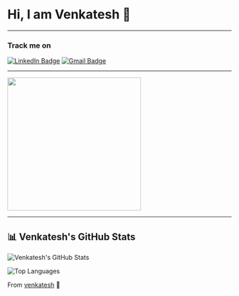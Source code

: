 # Hi, I am Venkatesh 👏

---

### Track me on  
[![LinkedIn Badge](https://img.shields.io/badge/-venkatesh-blue?style=flat&logo=Linkedin&logoColor=white&link=https://www.linkedin.com/in/venkatesh-krishnamohan-5b6703200/)]([https://www.linkedin.com/in/sathiyanarayanan/](https://www.linkedin.com/in/venkatesh-krishnamohan-5b6703200/)) 
[![Gmail Badge](https://img.shields.io/badge/-venkatkgs006@gmail.com-c14438?style=flat&logo=Gmail&logoColor=white&link=mailto:venkatkgs006@gmail.com)](mailto:venkatkgs006@gmail.com)

---

<img src="https://media.giphy.com/media/13HgwGsXF0aiGY/giphy.gif" width="300"/>

---

## 📊 Venkatesh's GitHub Stats

![Venkatesh's GitHub Stats](https://github-readme-stats.vercel.app/api?username=venkatesh-006&show_icons=true&theme=radical&count_private=true)

![Top Languages](https://github-readme-stats.vercel.app/api/top-langs/?username=venkatesh-006&layout=compact&theme=radical)

From [venkatesh](https://github.com/venkatesh-006) 💚
